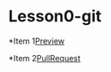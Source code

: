 # Lesson0-git

*Item 1[Preview](https://vladyslavsak.github.io/Lesson0-git/)

*Item 2[PullRequest](https://github.com/VladyslavSak/Lesson0-git/pull/1)
